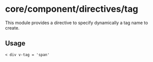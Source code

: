 # core/component/directives/tag

This module provides a directive to specify dynamically a tag name to create.

## Usage

```
< div v-tag = 'span'
```
